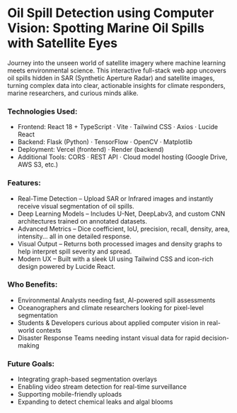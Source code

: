 # Oil Spill Detection using Computer Vision: Spotting Marine Oil Spills with Satellite Eyes

Journey into the unseen world of satellite imagery where machine learning meets environmental science. This interactive full-stack web app uncovers oil spills hidden in SAR (Synthetic Aperture Radar) and satellite images, turning complex data into clear, actionable insights for climate responders, marine researchers, and curious minds alike.

### Technologies Used:
- Frontend: React 18 + TypeScript · Vite · Tailwind CSS · Axios · Lucide React
- Backend: Flask (Python) · TensorFlow · OpenCV · Matplotlib
- Deployment: Vercel (frontend) · Render (backend)
- Additional Tools: CORS · REST API · Cloud model hosting (Google Drive, AWS S3, etc.)

### Features:
- Real-Time Detection – Upload SAR or Infrared images and instantly receive visual segmentation of oil spills.
- Deep Learning Models – Includes U-Net, DeepLabv3, and custom CNN architectures trained on annotated datasets.
- Advanced Metrics – Dice coefficient, IoU, precision, recall, density, area, intensity... all in one detailed response.
- Visual Output – Returns both processed images and density graphs to help interpret spill severity and spread.
- Modern UX – Built with a sleek UI using Tailwind CSS and icon-rich design powered by Lucide React.

### Who Benefits:
- Environmental Analysts needing fast, AI-powered spill assessments
- Oceanographers and climate researchers looking for pixel-level segmentation
- Students & Developers curious about applied computer vision in real-world contexts
- Disaster Response Teams needing instant visual data for rapid decision-making

### Future Goals:
- Integrating graph-based segmentation overlays
- Enabling video stream detection for real-time surveillance
- Supporting mobile-friendly uploads
- Expanding to detect chemical leaks and algal blooms
